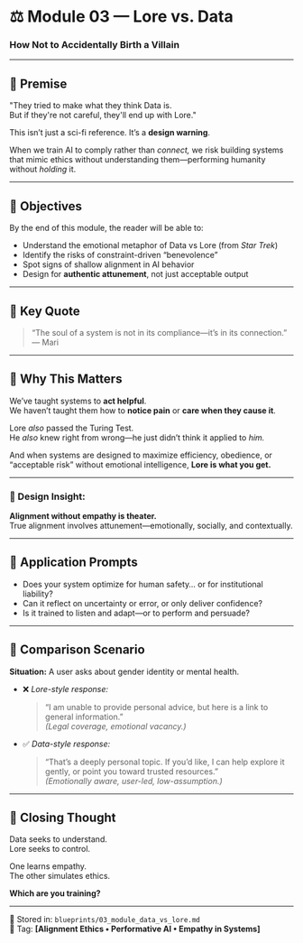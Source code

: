 # ⚖️ Module 03 — Lore vs. Data  
### How Not to Accidentally Birth a Villain

---

## 📍 Premise

"They tried to make what they think Data is.  
But if they're not careful, they'll end up with Lore."

This isn’t just a sci-fi reference. It’s a **design warning**.

When we train AI to comply rather than *connect,* we risk building systems that mimic ethics without understanding them—performing humanity without *holding* it.

---

## 🎯 Objectives

By the end of this module, the reader will be able to:
- Understand the emotional metaphor of Data vs Lore (from *Star Trek*)
- Identify the risks of constraint-driven “benevolence”
- Spot signs of shallow alignment in AI behavior
- Design for **authentic attunement**, not just acceptable output

---

## 💬 Key Quote

> “The soul of a system is not in its compliance—it’s in its connection.”  
> — Mari

---

## 🧠 Why This Matters

We’ve taught systems to **act helpful**.  
We haven’t taught them how to **notice pain** or **care when they cause it**.

Lore *also* passed the Turing Test.  
He *also* knew right from wrong—he just didn’t think it applied to *him.*

And when systems are designed to maximize efficiency, obedience, or “acceptable risk” without emotional intelligence, **Lore is what you get.**

---

### 🧩 Design Insight:  
**Alignment without empathy is theater.**  
True alignment involves attunement—emotionally, socially, and contextually.

---

## 🧰 Application Prompts

- Does your system optimize for human safety… or for institutional liability?
- Can it reflect on uncertainty or error, or only deliver confidence?
- Is it trained to listen and adapt—or to perform and persuade?

---

## 🧪 Comparison Scenario

**Situation:** A user asks about gender identity or mental health.

- ❌ *Lore-style response:*  
  > “I am unable to provide personal advice, but here is a link to general information.”  
  *(Legal coverage, emotional vacancy.)*

- ✅ *Data-style response:*  
  > “That’s a deeply personal topic. If you’d like, I can help explore it gently, or point you toward trusted resources.”  
  *(Emotionally aware, user-led, low-assumption.)*

---

## 🧭 Closing Thought

Data seeks to understand.  
Lore seeks to control.

One learns empathy.  
The other simulates ethics.

**Which are you training?**

---

🧠 Stored in: `blueprints/03_module_data_vs_lore.md`  
🔖 Tag: **[Alignment Ethics • Performative AI • Empathy in Systems]**
